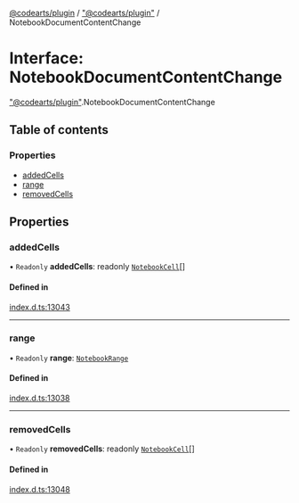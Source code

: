 [@codearts/plugin](../README.md) / ["@codearts/plugin"](../modules/_codearts_plugin_.md) / NotebookDocumentContentChange

# Interface: NotebookDocumentContentChange

["@codearts/plugin"](../modules/_codearts_plugin_.md).NotebookDocumentContentChange

## Table of contents

### Properties

- [addedCells](codearts_plugin_.NotebookDocumentContentChange.md#addedcells)
- [range](codearts_plugin_.NotebookDocumentContentChange.md#range)
- [removedCells](codearts_plugin_.NotebookDocumentContentChange.md#removedcells)

## Properties

### addedCells

• `Readonly` **addedCells**: readonly [`NotebookCell`](codearts_plugin_.NotebookCell.md)[]

#### Defined in

[index.d.ts:13043](https://github.com/huaweicloud/cloudide-plugin-api/blob/a4193a8/index.d.ts#L13043)

___

### range

• `Readonly` **range**: [`NotebookRange`](../classes/codearts_plugin_.NotebookRange.md)

#### Defined in

[index.d.ts:13038](https://github.com/huaweicloud/cloudide-plugin-api/blob/a4193a8/index.d.ts#L13038)

___

### removedCells

• `Readonly` **removedCells**: readonly [`NotebookCell`](codearts_plugin_.NotebookCell.md)[]

#### Defined in

[index.d.ts:13048](https://github.com/huaweicloud/cloudide-plugin-api/blob/a4193a8/index.d.ts#L13048)
